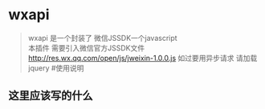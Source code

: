 #                                  wxapi 
> wxapi 是一个封装了 微信JSSDK一个javascript <br />
>本插件 需要引入微信官方JSSDK文件  <http://res.wx.qq.com/open/js/jweixin-1.0.0.js>    如过要用异步请求 请加载jquery
#使用说明
## 这里应该写的什么